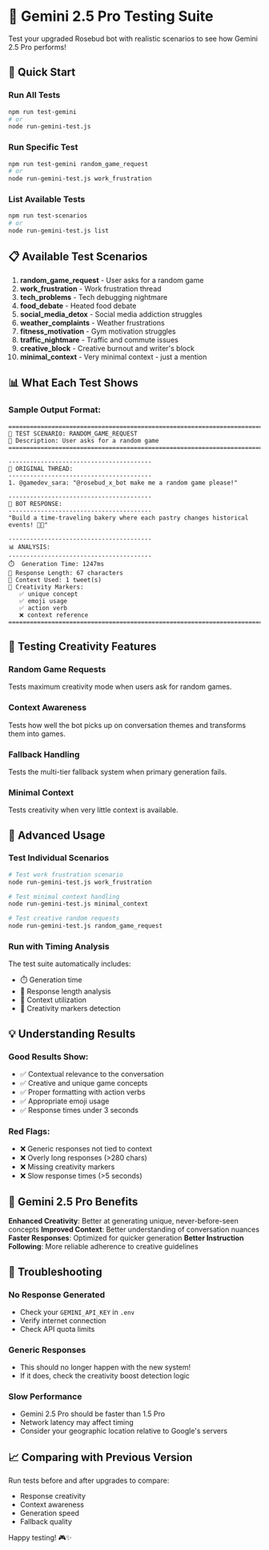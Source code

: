 # 🚀 Gemini 2.5 Pro Testing Suite

Test your upgraded Rosebud bot with realistic scenarios to see how Gemini 2.5 Pro performs!

## 🎯 Quick Start

### Run All Tests
```bash
npm run test-gemini
# or
node run-gemini-test.js
```

### Run Specific Test
```bash
npm run test-gemini random_game_request
# or  
node run-gemini-test.js work_frustration
```

### List Available Tests
```bash
npm run test-scenarios
# or
node run-gemini-test.js list
```

## 📋 Available Test Scenarios

1. **random_game_request** - User asks for a random game
2. **work_frustration** - Work frustration thread  
3. **tech_problems** - Tech debugging nightmare
4. **food_debate** - Heated food debate
5. **social_media_detox** - Social media addiction struggles
6. **weather_complaints** - Weather frustrations
7. **fitness_motivation** - Gym motivation struggles
8. **traffic_nightmare** - Traffic and commute issues
9. **creative_block** - Creative burnout and writer's block
10. **minimal_context** - Very minimal context - just a mention

## 📊 What Each Test Shows

### **Sample Output Format:**
```
================================================================================
🧪 TEST SCENARIO: RANDOM_GAME_REQUEST
📝 Description: User asks for a random game
================================================================================

----------------------------------------
📱 ORIGINAL THREAD:
----------------------------------------
1. @gamedev_sara: "@rosebud_x_bot make me a random game please!"

----------------------------------------
🤖 BOT RESPONSE:
----------------------------------------
"Build a time-traveling bakery where each pastry changes historical events! 🥐⏰"

----------------------------------------
📊 ANALYSIS:
----------------------------------------
⏱️  Generation Time: 1247ms
📏 Response Length: 67 characters  
🎯 Context Used: 1 tweet(s)
🎨 Creativity Markers:
   ✅ unique concept
   ✅ emoji usage
   ✅ action verb
   ❌ context reference
================================================================================
```

## 🎨 Testing Creativity Features

### **Random Game Requests**
Tests maximum creativity mode when users ask for random games.

### **Context Awareness** 
Tests how well the bot picks up on conversation themes and transforms them into games.

### **Fallback Handling**
Tests the multi-tier fallback system when primary generation fails.

### **Minimal Context**
Tests creativity when very little context is available.

## 🔧 Advanced Usage

### Test Individual Scenarios
```bash
# Test work frustration scenario
node run-gemini-test.js work_frustration

# Test minimal context handling  
node run-gemini-test.js minimal_context

# Test creative random requests
node run-gemini-test.js random_game_request
```

### Run with Timing Analysis
The test suite automatically includes:
- ⏱️ Generation time
- 📏 Response length analysis
- 🎯 Context utilization
- 🎨 Creativity markers detection

## 💡 Understanding Results

### **Good Results Show:**
- ✅ Contextual relevance to the conversation
- ✅ Creative and unique game concepts
- ✅ Proper formatting with action verbs
- ✅ Appropriate emoji usage
- ✅ Response times under 3 seconds

### **Red Flags:**
- ❌ Generic responses not tied to context
- ❌ Overly long responses (>280 chars)
- ❌ Missing creativity markers
- ❌ Slow response times (>5 seconds)

## 🚀 Gemini 2.5 Pro Benefits

**Enhanced Creativity**: Better at generating unique, never-before-seen concepts
**Improved Context**: Better understanding of conversation nuances
**Faster Responses**: Optimized for quicker generation
**Better Instruction Following**: More reliable adherence to creative guidelines

## 🐛 Troubleshooting

### No Response Generated
- Check your `GEMINI_API_KEY` in `.env`
- Verify internet connection
- Check API quota limits

### Generic Responses
- This should no longer happen with the new system!
- If it does, check the creativity boost detection logic

### Slow Performance  
- Gemini 2.5 Pro should be faster than 1.5 Pro
- Network latency may affect timing
- Consider your geographic location relative to Google's servers

## 📈 Comparing with Previous Version

Run tests before and after upgrades to compare:
- Response creativity
- Context awareness  
- Generation speed
- Fallback quality

Happy testing! 🎮✨